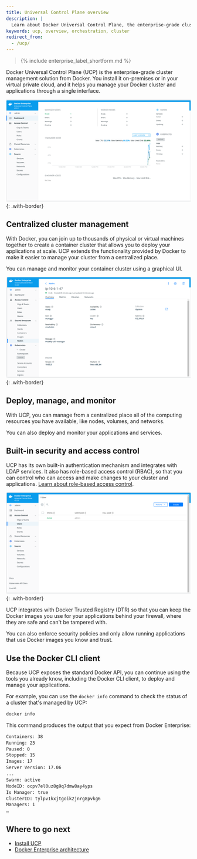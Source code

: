 ```yaml
---
title: Universal Control Plane overview
description: |
  Learn about Docker Universal Control Plane, the enterprise-grade cluster management solution from Docker.
keywords: ucp, overview, orchestration, cluster
redirect_from:
  - /ucp/
---
```


>{% include enterprise_label_shortform.md %}

Docker Universal Control Plane (UCP) is the enterprise-grade cluster management
solution from Docker. You install it on-premises or in your virtual private
cloud, and it helps you manage your Docker cluster and applications through a
single interface.

![](images/v32dashboard.png){: .with-border}

## Centralized cluster management

With Docker, you can join up to thousands of physical or virtual machines
together to create a container cluster that allows you to deploy your
applications at scale. UCP extends the functionality provided by Docker to make it easier to manage your cluster from a centralized place.

You can manage and monitor your container cluster using a graphical UI.

![](images/v32nodes.png){: .with-border}

## Deploy, manage, and monitor

With UCP, you can manage from a centralized place all of the computing
resources you have available, like nodes, volumes, and networks.

You can also deploy and monitor your applications and services.

## Built-in security and access control

UCP has its own built-in authentication mechanism and integrates with
LDAP services. It also has role-based access control (RBAC), so that you can
control who can access and make changes to your cluster and applications.
[Learn about role-based access control](authorization/index.md).

![](images/v32users.png){: .with-border}

UCP integrates with Docker Trusted Registry (DTR) so that you can keep the
Docker images you use for your applications behind your firewall, where they
are safe and can't be tampered with.

You can also enforce security policies and only allow running applications
that use Docker images you know and trust.

## Use the Docker CLI client

Because UCP exposes the standard Docker API, you can continue using the tools
you already know, including the Docker CLI client, to deploy and manage your
applications.

For example, you can use the `docker info` command to check the status of a
cluster that's managed by UCP:

```bash
docker info
```

This command produces the output that you expect from Docker Enterprise:

```bash
Containers: 38
Running: 23
Paused: 0
Stopped: 15
Images: 17
Server Version: 17.06
...
Swarm: active
NodeID: ocpv7el0uz8g9q7dmw8ay4yps
Is Manager: true
ClusterID: tylpv1kxjtgoik2jnrg8pvkg6
Managers: 1
…
```

## Where to go next

- [Install UCP](admin/install/index.md)
- [Docker Enterprise architecture](../docker-ee-architecture.md)
